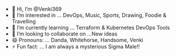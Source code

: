 - 👋 Hi, I’m @Venki369
- 👀 I’m interested in ... DevOps, Music, Sports, Drawing, Foodie & Travelling
- 🌱 I’m currently learning ... Terraform & Kubernetes DevOps Tools
- 💞️ I’m looking to collaborate on ...New ideas
- 😄 Pronouns: ... Danda, Whitehorse, Handsome, Venki
- ⚡ Fun fact: ... I am always a mysterious Sigma Male!!

<!---
Venki369/Venki369 is a ✨ special ✨ repository because its `README.md` (this file) appears on your GitHub profile.
You can click the Preview link to take a look at your changes.
--->
